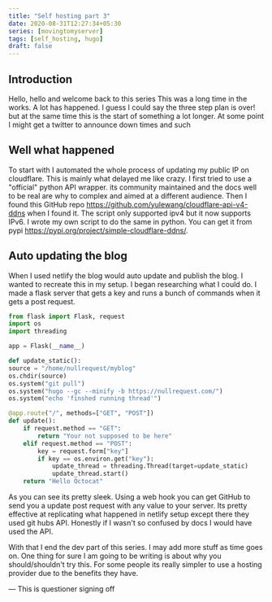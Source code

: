 ```yaml
---
title: "Self hosting part 3"
date: 2020-08-31T12:27:34+05:30
series: [movingtomyserver]
tags: [self_hosting, hugo]
draft: false
---
```


## Introduction

Hello, hello and welcome back to this series This was a long time in the works. A lot has happened. I guess I could say the three step plan is over! but at the same time this is the start of something a lot longer. At some point I might get a twitter to announce down times and such

## Well what happened

To start with I automated the whole process of updating my public IP on cloudflare. This is mainly what delayed me like crazy. I first tried to use a "official" python API wrapper. its community maintained and the docs well to be real are why to complex and aimed at a different audience. Then I found this GitHub repo <https://github.com/yulewang/cloudflare-api-v4-ddns> when I found it. The script only supported ipv4 but it now supports IPv6. I wrote my own script to do the same in python. You can get it from pypi <https://pypi.org/project/simple-cloudflare-ddns/>.

## Auto updating the blog

When I used netlify the blog would auto update and publish the blog. I wanted to recreate this in my setup. I began researching what I could do. I made a flask server that gets a key and runs a bunch of commands when it gets a post request.

```python
from flask import Flask, request
import os
import threading

app = Flask(__name__)

def update_static():
source = "/home/nullrequest/myblog"
os.chdir(source)
os.system("git pull")
os.system("hugo --gc --minify -b https://nullrequest.com/")
os.system("echo 'finshed running thread'")

@app.route("/", methods=["GET", "POST"])
def update():
    if request.method == "GET":
        return "Your not supposed to be here"
    elif request.method == "POST":
        key = request.form["key"]
        if key == os.environ.get("key"):
            update_thread = threading.Thread(target=update_static)
            update_thread.start()
    return "Hello Octocat"
```

As you can see its pretty sleek. Using a web hook you can get GitHub to send you a update post request with any value to your server. Its pretty effective at replicating what happened in netlify setup except there they used git hubs API. Honestly if I wasn't so confused by docs I would have used the API.

With that I end the dev part of this series. I may add more stuff as time goes on. One thing for sure I am going to be writing is about why you should/shouldn't try this. For some people its really simpler to use a hosting provider due to the benefits they have. 

— This is questioner signing off

